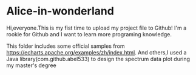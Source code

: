 # Alice-in-wonderland
Hi,everyone.This is my fist time to upload my project file to Github!
I'm a rookie for Github and I want to learn more programing knowledge.

This folder includes some official samples from https://echarts.apache.org/examples/zh/index.html.
And others,I used a Java library(com.github.abel533) to design the spectrum data plot during my master's degree
